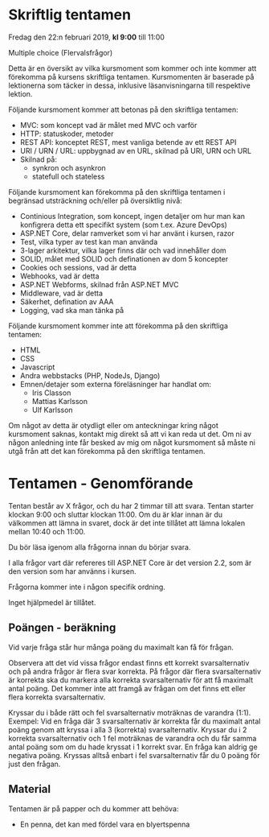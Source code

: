 # Skriftlig tentamen

Fredag den 22:n februari 2019, **kl 9:00** till 11:00

Multiple choice (Flervalsfrågor)

Detta är en översikt av vilka kursmoment som kommer och inte kommer att förekomma på kursens skriftliga tentamen. Kursmomenten är baserade på lektionerna som täcker in dessa, inklusive läsanvisningarna till respektive lektion.

Följande kursmoment kommer att betonas på den skriftliga tentamen:

* MVC: som koncept vad är målet med MVC och varför 
* HTTP: statuskoder, metoder 
* REST API: konceptet REST, mest vanliga betende av ett REST API 
* URI / URN / URL: uppbygnad av en URL, skilnad på URI, URN och URL
* Skilnad på:
    * synkron och asynkron
    * statefull och stateless 

Följande kursmoment kan förekomma på den skriftliga tentamen i begränsad utsträckning och/eller på översiktlig nivå:

* Continious Integration, som koncept, ingen detaljer om hur man kan konfigrera detta ett specifikt system (som t.ex. Azure DevOps) 
* ASP.NET Core, delar ramverket som vi har använt i kursen, razor
* Test, vilka typer av test kan man använda
* 3-lager arkitektur, vilka lager finns där och vad innehåller dom
* SOLID, målet med SOLID och definationen av dom 5 koncepter 
* Cookies och sessions, vad är detta
* Webhooks, vad är detta
* ASP.NET Webforms, skilnad från ASP.NET MVC
* Middleware, vad är detta
* Säkerhet, defination av AAA
* Logging, vad ska man tänka på

Följande kursmoment kommer inte att förekomma på den skriftliga tentamen:

* HTML
* CSS
* Javascript
* Andra webbstacks (PHP, NodeJs, Django)
* Emnen/detajer som externa föreläsninger har handlat om:
  * Iris Classon
  * Mattias Karlsson
  * Ulf Karlsson

Om något av detta är otydligt eller om anteckningar kring något kursmoment saknas, kontakt mig direkt så att vi kan reda ut det. Om ni av någon anledning inte får besked av mig om något kursmoment så måste ni utgå från att det kan förekomma på den skriftliga tentamen.


# Tentamen - Genomförande

Tentan består av X frågor, och du har 2 timmar till att svara. Tentan starter klockan 9:00 och sluttar klockan 11:00. Om du är klar innan är du välkommen att lämna in svaret, dock är det inte tillåtet att lämna lokalen mellan 10:40 och 11:00.

Du bör läsa igenom alla frågorna innan du börjar svara.

I alla frågor vart där refereres till ASP.NET Core är det version 2.2, som är den version som har använns i kursen.

Frågorna kommer inte i någon specifik ordning.

Inget hjälpmedel är tillåtet.

## Poängen - beräkning
Vid varje fråga står hur många poäng du maximalt kan få för frågan.  

Observera att det vid vissa frågor endast finns ett korrekt svarsalternativ och på andra frågor är flera svar korrekta. På frågor där flera svarsalternativ är korrekta ska du markera alla korrekta svarsalternativ för att få maximalt antal poäng. Det kommer inte att framgå av frågan om det finns ett eller flera korrekta svarsalternativ.

Kryssar du i både rätt och fel svarsalternativ moträknas de varandra (1:1). Exempel: Vid en fråga där 3 svarsalternativ är korrekta får du maximalt antal poäng genom att kryssa i alla 3 (korrekta) svarsalternativ. Kryssar du i 2 korrekta svarsalternativ och 1 fel moträknas de varandra och du får samma antal poäng som om du hade kryssat i 1 korrekt svar. En fråga kan aldrig ge negativa poäng. Kryssas alltså enbart i fel svarsalternativ får du 0 poäng för just den frågan.

## Material
Tentamen är på papper och du kommer att behöva:
* En penna, det kan med fördel vara en blyertspenna
